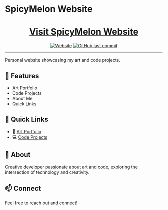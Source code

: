# SpicyMelon Website

<div align="center">

# [Visit SpicyMelon Website](https://spicymelonyt.github.io)

[![Website](https://img.shields.io/website?url=https%3A%2F%2Fspicymelonyt.github.io)](https://spicymelonyt.github.io)
[![GitHub last commit](https://img.shields.io/github/last-commit/SpicyMelonYT/SpicyMelonYT.github.io)](https://github.com/SpicyMelonYT/SpicyMelonYT.github.io)

---
</div>

Personal website showcasing my art and code projects.

## 🎨 Features

- Art Portfolio
- Code Projects
- About Me
- Quick Links

## 🔗 Quick Links

- 🎨 [Art Portfolio](https://spicymelonyt.github.io/art)
- 💻 [Code Projects](https://spicymelonyt.github.io/code)

## 📝 About

Creative developer passionate about art and code, exploring the intersection of technology and creativity.

## 📫 Connect

Feel free to reach out and connect!
